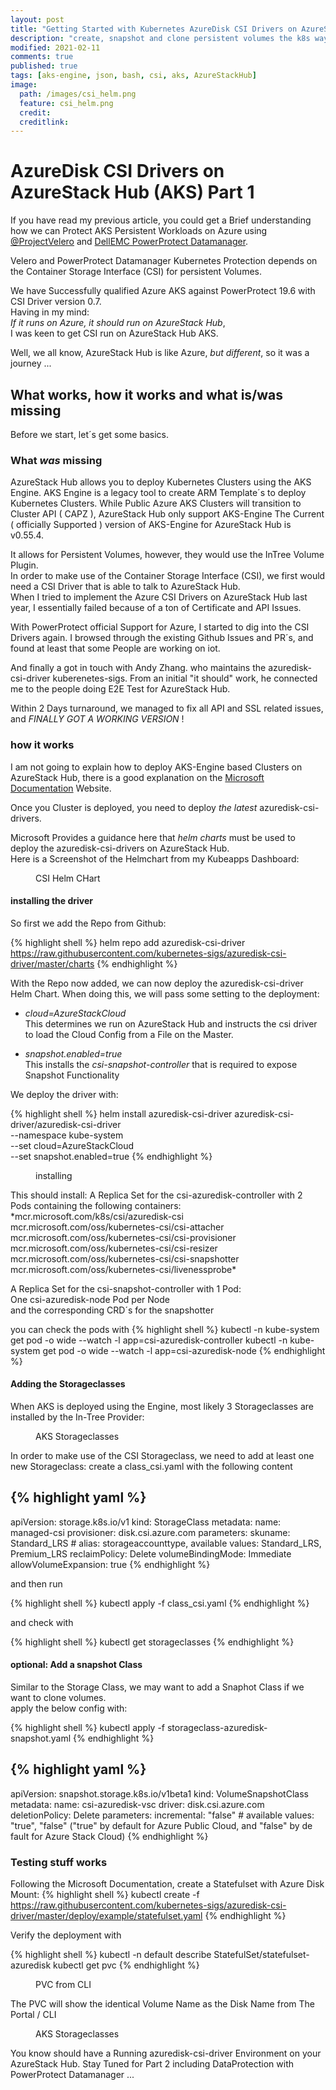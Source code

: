 ```yaml
---
layout: post
title: "Getting Started with Kubernetes AzureDisk CSI Drivers on AzureStack Hub (AKS) Part 1"
description: "create, snapshot and clone persistent volumes the k8s way"
modified: 2021-02-11
comments: true
published: true
tags: [aks-engine, json, bash, csi, aks, AzureStackHub]
image:
  path: /images/csi_helm.png
  feature: csi_helm.png
  credit: 
  creditlink: 
---
```

# AzureDisk CSI Drivers on AzureStack Hub (AKS) Part 1

If you have read my previous article, you could get a Brief understanding how we can Protect AKS Persistent Workloads on Azure using [@ProjectVelero](https://twitter.com/projectvelero) and [DellEMC PowerProtect Datamanager](https://twitter.com/DellEMCProtect).

Velero and PowerProtect Datamanager Kubernetes Protection depends on the Container Storage Interface (CSI) for persistent Volumes.

We have Successfully qualified Azure AKS against PowerProtect 19.6 with CSI Driver version 0.7.  
Having in my mind:   
*If it runs on Azure, it should run on AzureStack Hub*,   
I was keen to get CSI run on AzureStack Hub AKS.  

Well, we all know, AzureStack Hub is like Azure, *but different*, so it was a journey ...

## What works, how it works and what is/was missing

Before we start, let´s get some basics.

### What *was* missing

AzureStack Hub allows you to deploy Kubernetes Clusters using the AKS Engine.
AKS Engine is a legacy tool to create ARM Template´s to deploy Kubernetes Clusters.
While Public Azure AKS Clusters will transition to Cluster API ( CAPZ ), AzureStack Hub only support AKS-Engine
The Current ( officially Supported ) version of AKS-Engine for AzureStack Hub is v0.55.4.

It allows for Persistent Volumes, however, they would use the InTree Volume Plugin.  
In order to make use of the Container Storage Interface (CSI), we first would need a CSI Driver that is able to talk to AzureStack Hub.  
When I tried to implement the Azure CSI Drivers on AzureStack Hub last year, I essentially failed because of a ton of Certificate and API Issues.

With PowerProtect official Support for Azure, I started to dig into the CSI Drivers again.
I browsed through the existing Github Issues and PR´s, and found at least that some People are working on iot.

And finally a got in touch with Andy Zhang. who maintains the azuredisk-csi-driver kuberenetes-sigs.
From an initial "it should" work, he connected me to the people doing E2E Test for AzureStack Hub.

Within 2 Days turnaround, we managed to fix all API and SSL related issues, and *FINALLY GOT A WORKING VERSION* !

### how it works

I am not going to explain how to deploy AKS-Engine based Clusters on AzureStack Hub, there is a good explanation on the [Microsoft Documentation](https://docs.microsoft.com/en-us/azure-stack/user/azure-stack-kubernetes-aks-engine-overview?view=azs-2008#:~:text=The%20AKS%20engine%20provides%20a%20command-line%20tool%20to,other%20infrastructure-as-a-service%20(IaaS)%20resources%20in%20Azure%20Stack%20Hub.) Website.


Once you Cluster is deployed, you need to deploy *the latest* azuredisk-csi-drivers.

Microsoft Provides a guidance here that *helm charts* must be used to deploy the azuredisk-csi-drivers on AzureStack Hub.  
Here is a Screenshot of the Helmchart from my Kubeapps Dashboard:
<figure class="full">
	<img src="/images/csi_helm.png" alt="">
	<figcaption>CSI Helm CHart</figcaption>
</figure>

#### installing the driver
So first we add the Repo from Github:

{% highlight shell %}
helm repo add azuredisk-csi-driver https://raw.githubusercontent.com/kubernetes-sigs/azuredisk-csi-driver/master/charts
{% endhighlight %}

With the Repo now added, we can now deploy the azuredisk-csi-driver Helm Chart.
When doing this, we will pass some setting to the deployment:
 - *cloud=AzureStackCloud*  
This determines we run on AzureStack Hub and instructs the csi driver to load the Cloud Config from a File on the Master.

- *snapshot.enabled=true*  
This installs the *csi-snapshot-controller* that is required to expose Snapshot Functionality

We deploy the driver with:

{% highlight shell %}
helm install azuredisk-csi-driver azuredisk-csi-driver/azuredisk-csi-driver \
--namespace kube-system \
--set cloud=AzureStackCloud \
--set snapshot.enabled=true
{% endhighlight %}


<figure class="full">
	<img src="/images/helm_install.png" alt="">
	<figcaption>installing</figcaption>
</figure>
This should install:
A Replica Set for the csi-azuredisk-controller with 2 Pods containing the following containers:  
	*mcr.microsoft.com/k8s/csi/azuredisk-csi  
	mcr.microsoft.com/oss/kubernetes-csi/csi-attacher  
	mcr.microsoft.com/oss/kubernetes-csi/csi-provisioner  
	mcr.microsoft.com/oss/kubernetes-csi/csi-resizer  
	mcr.microsoft.com/oss/kubernetes-csi/csi-snapshotter  
	mcr.microsoft.com/oss/kubernetes-csi/livenessprobe*  

A Replica Set for the csi-snapshot-controller with 1 Pod:   
One csi-azuredisk-node Pod per Node  
and the corresponding CRD´s for the snapshotter  

you can check the pods with
{% highlight shell %}
kubectl -n kube-system get pod -o wide --watch -l app=csi-azuredisk-controller
kubectl -n kube-system get pod -o wide --watch -l app=csi-azuredisk-node
{% endhighlight %}



#### Adding the Storageclasses

When AKS is deployed using the Engine, most likely 3 Storageclasses are installed by the In-Tree Provider:  

<figure class="full">
	<img src="/images/aks_storageclasses.png" alt="">
	<figcaption>AKS Storageclasses</figcaption>
</figure>


In order to make use of the CSI Storageclass, we need to add at least one new Storageclass:
create a class_csi.yaml with the following content

{% highlight yaml %}
---
apiVersion: storage.k8s.io/v1
kind: StorageClass
metadata:
  name: managed-csi
provisioner: disk.csi.azure.com
parameters:
  skuname: Standard_LRS  # alias: storageaccounttype, available values: Standard_LRS, Premium_LRS
reclaimPolicy: Delete
volumeBindingMode: Immediate
allowVolumeExpansion: true
{% endhighlight %}


and then run 

{% highlight shell %}
kubectl apply -f class_csi.yaml
{% endhighlight %}

and check with 

{% highlight shell %}
kubectl get storageclasses
{% endhighlight %}

#### optional: Add a snapshot Class

Similar to the Storage Class, we may want to add a Snaphot Class if we want to clone volumes.   
apply the below config with:  

{% highlight shell %}
kubectl apply -f storageclass-azuredisk-snapshot.yaml
{% endhighlight %}


{% highlight yaml %}
---
apiVersion: snapshot.storage.k8s.io/v1beta1
kind: VolumeSnapshotClass
metadata:
  name: csi-azuredisk-vsc
driver: disk.csi.azure.com
deletionPolicy: Delete
parameters:
  incremental: "false"  # available values: "true", "false" ("true" by default for Azure Public Cloud, and "false" by de
fault for Azure Stack Cloud)
{% endhighlight %}



### Testing stuff works

Following the Microsoft Documentation, create a Statefulset with Azure Disk Mount:
{% highlight shell %}
kubectl create -f https://raw.githubusercontent.com/kubernetes-sigs/azuredisk-csi-driver/master/deploy/example/statefulset.yaml
{% endhighlight %}

Verify the deployment with 

{% highlight shell %}
kubectl -n default describe StatefulSet/statefulset-azuredisk
kubectl get pvc
{% endhighlight %}


<figure class="full">
	<img src="/images/pvc_cli.png" alt="">
	<figcaption>PVC from CLI</figcaption>
</figure>


The PVC will show the identical Volume Name as the Disk Name from The Portal / CLI

<figure class="full">
	<img src="/images/pvc_portal.png" alt="">
	<figcaption>AKS Storageclasses</figcaption>
</figure>


You know should have a Running azuredisk-csi-driver Environment on your AzureStack Hub. 
Stay Tuned for Part 2 including DataProtection with PowerProtect Datamanager ...